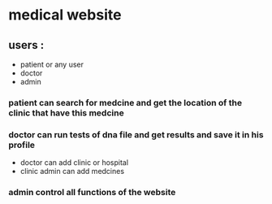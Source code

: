 # medical website
## users :
* patient or any user
* doctor
* admin
 
 
 ### patient can search for medcine and get the location of the clinic that have this medcine 
 ### doctor can run tests of dna file and get results and save it in his profile
* doctor can add clinic or hospital 
* clinic admin can add medcines
 ### admin control all functions of the website
 
 



